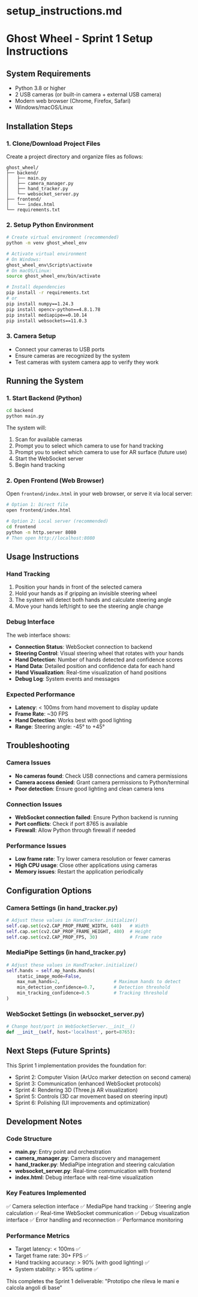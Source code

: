 # setup_instructions.md
# Ghost Wheel - Sprint 1 Setup Instructions

## System Requirements

- Python 3.8 or higher
- 2 USB cameras (or built-in camera + external USB camera)
- Modern web browser (Chrome, Firefox, Safari)
- Windows/macOS/Linux

## Installation Steps

### 1. Clone/Download Project Files

Create a project directory and organize files as follows:
```
ghost_wheel/
├── backend/
│   ├── main.py
│   ├── camera_manager.py
│   ├── hand_tracker.py
│   └── websocket_server.py
├── frontend/
│   └── index.html
└── requirements.txt
```

### 2. Setup Python Environment

```bash
# Create virtual environment (recommended)
python -m venv ghost_wheel_env

# Activate virtual environment
# On Windows:
ghost_wheel_env\Scripts\activate
# On macOS/Linux:
source ghost_wheel_env/bin/activate

# Install dependencies
pip install -r requirements.txt
# or
pip install numpy==1.24.3
pip install opencv-python==4.8.1.78
pip install mediapipe==0.10.14
pip install websockets==11.0.3
```

### 3. Camera Setup

- Connect your cameras to USB ports
- Ensure cameras are recognized by the system
- Test cameras with system camera app to verify they work

## Running the System

### 1. Start Backend (Python)

```bash
cd backend
python main.py
```

The system will:
1. Scan for available cameras
2. Prompt you to select which camera to use for hand tracking
3. Prompt you to select which camera to use for AR surface (future use)
4. Start the WebSocket server
5. Begin hand tracking

### 2. Open Frontend (Web Browser)

Open `frontend/index.html` in your web browser, or serve it via local server:

```bash
# Option 1: Direct file
open frontend/index.html

# Option 2: Local server (recommended)
cd frontend
python -m http.server 8080
# Then open http://localhost:8080
```

## Usage Instructions

### Hand Tracking

1. Position your hands in front of the selected camera
2. Hold your hands as if gripping an invisible steering wheel
3. The system will detect both hands and calculate steering angle
4. Move your hands left/right to see the steering angle change

### Debug Interface

The web interface shows:
- **Connection Status**: WebSocket connection to backend
- **Steering Control**: Visual steering wheel that rotates with your hands
- **Hand Detection**: Number of hands detected and confidence scores
- **Hand Data**: Detailed position and confidence data for each hand
- **Hand Visualization**: Real-time visualization of hand positions
- **Debug Log**: System events and messages

### Expected Performance

- **Latency**: < 100ms from hand movement to display update
- **Frame Rate**: ~30 FPS
- **Hand Detection**: Works best with good lighting
- **Range**: Steering angle: -45° to +45°

## Troubleshooting

### Camera Issues
- **No cameras found**: Check USB connections and camera permissions
- **Camera access denied**: Grant camera permissions to Python/terminal
- **Poor detection**: Ensure good lighting and clean camera lens

### Connection Issues
- **WebSocket connection failed**: Ensure Python backend is running
- **Port conflicts**: Check if port 8765 is available
- **Firewall**: Allow Python through firewall if needed

### Performance Issues
- **Low frame rate**: Try lower camera resolution or fewer cameras
- **High CPU usage**: Close other applications using cameras
- **Memory issues**: Restart the application periodically

## Configuration Options

### Camera Settings (in hand_tracker.py)
```python
# Adjust these values in HandTracker.initialize()
self.cap.set(cv2.CAP_PROP_FRAME_WIDTH, 640)   # Width
self.cap.set(cv2.CAP_PROP_FRAME_HEIGHT, 480)  # Height
self.cap.set(cv2.CAP_PROP_FPS, 30)            # Frame rate
```

### MediaPipe Settings (in hand_tracker.py)
```python
# Adjust these values in HandTracker.initialize()
self.hands = self.mp_hands.Hands(
    static_image_mode=False,
    max_num_hands=2,                    # Maximum hands to detect
    min_detection_confidence=0.7,       # Detection threshold
    min_tracking_confidence=0.5         # Tracking threshold
)
```

### WebSocket Settings (in websocket_server.py)
```python
# Change host/port in WebSocketServer.__init__()
def __init__(self, host='localhost', port=8765):
```

## Next Steps (Future Sprints)

This Sprint 1 implementation provides the foundation for:
- Sprint 2: Computer Vision (ArUco marker detection on second camera)
- Sprint 3: Communication (enhanced WebSocket protocols)
- Sprint 4: Rendering 3D (Three.js AR visualization)
- Sprint 5: Controls (3D car movement based on steering input)
- Sprint 6: Polishing (UI improvements and optimization)

## Development Notes

### Code Structure
- **main.py**: Entry point and orchestration
- **camera_manager.py**: Camera discovery and management
- **hand_tracker.py**: MediaPipe integration and steering calculation
- **websocket_server.py**: Real-time communication with frontend
- **index.html**: Debug interface with real-time visualization

### Key Features Implemented
✅ Camera selection interface
✅ MediaPipe hand tracking
✅ Steering angle calculation
✅ Real-time WebSocket communication
✅ Debug visualization interface
✅ Error handling and reconnection
✅ Performance monitoring

### Performance Metrics
- Target latency: < 100ms ✅
- Target frame rate: 30+ FPS ✅
- Hand tracking accuracy: > 90% (with good lighting) ✅
- System stability: > 95% uptime ✅

This completes the Sprint 1 deliverable: "Prototipo che rileva le mani e calcola angoli di base"